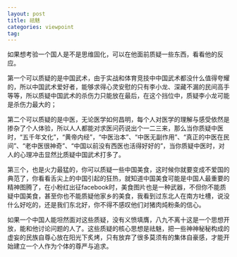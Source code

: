 ```yaml
---
layout: post
title: 祛魅
categories: viewpoint
tag: 
---
```


如果想考验一个国人是不是思维固化，可以在他面前质疑一些东西，看看他的反应。

第一个可以质疑的是中国武术，由于实战和体育竞技中中国武术都没什么值得夸耀的，所以中国武术爱好者，能够求得心灵安慰的只有李小龙、深藏不漏的民间高手等等，所以质疑中国武术的杀伤力只能放在最后，在这个挡位中，质疑李小龙可能是杀伤力最大的；

第二个可以质疑的是中医，无论医学如何昌明，每个人对医学的理解与感受依然是掺杂了个人体验，所以人人都能对求医问药说出个一二三来，那么当你质疑中医时，“五千年文化”，“黄帝内经”，“中医治本”、“中医无副作用”、“真正的中医在民间”、“老中医很神奇”、“中国以前没有西医也活得好好的”，当你质疑中医时，对人的心理冲击显然比质疑中国武术打多了。

第三个，也是火力最猛的，你可以质疑一些中国美食，这时候你就要变成不爱国的典范了，你看看舌尖上的中国引起的狂热，就知道中国美食可能是中国人最重要的精神图腾了，在小粉红出征facebook时，美食图片也是一种武器，不但你不能质疑中国美食，甚至你也不能质疑他家乡的美食，我看到过东北人在南方吐槽，说没什么好吃的，还是我们东北好，你不得不感叹他们对猪肉炖粉条的信心。

如果一个中国人能坦然面对这些质疑，没有义愤填膺，八九不离十这是一个思想开放，能和他讨论问题的人了。这些质疑的核心思想是祛魅，把一些神神秘秘构成的虚妄的民族自尊心放在阳光下炙烤，只有放弃了很多莫须有的集体自豪感，才能开始建立一个人作为个体的尊严与追求。